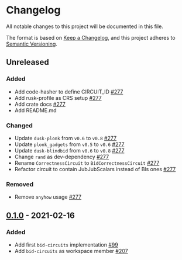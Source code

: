 # Changelog

All notable changes to this project will be documented in this file.

The format is based on [Keep a Changelog](https://keepachangelog.com/en/1.0.0/),
and this project adheres to [Semantic Versioning](https://semver.org/spec/v2.0.0.html).

## Unreleased

### Added 
- Add code-hasher to define CIRCUIT_ID [#277]
- Add rusk-profile as CRS setup [#277]
- Add crate docs [#277]
- Add README.md

### Changed
- Update `dusk-plonk` from `v0.6` to `v0.8` [#277]
- Update `plonk_gadgets` from `v0.5` to `v0.6` [#277]
- Update `dusk-blindbid` from `v0.6` to `v0.8` [#277]
- Change `rand` as dev-dependency [#277]
- Rename `CorrectnessCircuit` to `BidCorrectnessCircuit` [#277]
- Refactor circuit to contain JubJubScalars instead of Bls ones [#277]

### Removed
- Remove `anyhow` usage [#277]

## [0.1.0] - 2021-02-16

### Added
- Add first `bid-circuits` implementation [#99]
- Add `bid-circuits` as workspace member [#207]

[#99]: https://github.com/dusk-network/rusk/issues/99
[#207]: https://github.com/dusk-network/rusk/issues/207
[#277]: https://github.com/dusk-network/rusk/issues/277
[0.1.0]: https://github.com/dusk-network/rusk/releases/tag/bid-circuits-0.1.0